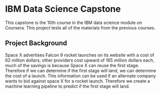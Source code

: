 # IBM Data Science Capstone

This capstone is the 10th course in the IBM data science module on Coursera. This project tests all of the materials from the previous courses.

## Project Background
Space X advertises Falcon 9 rocket launches on its website with a cost of 62 million dollars; other providers cost upward of 165 million dollars each, much of the savings is because Space X can reuse the first stage. Therefore if we can determine if the first stage will land, we can determine the cost of a launch. This information can be used if an alternate company wants to bid against space X for a rocket launch. Therefore we create a machine learning pipeline to predict if the first stage will land.
